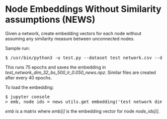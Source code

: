 # Node Embeddings Without Similarity assumptions (NEWS)
Given a network, create embedding vectors for each node without assuming any similarity measure between unconnected nodes.

Sample run:
<pre>
$ /usr/bin/python3 -u test.py --dataset test_network.csv --dim 32 --batch_size 500 --lr 0.05 --epochs 75 --save_every=40
</pre>

This runs 75 epochs and saves the embedding in <i>test_network_dim_32_bs_500_lr_0.050_news.npz</i>.
Similar files are created after every 40 epochs.

To load the embedding:
<pre>
$ jupyter console
> emb, node_ids = news_utils.get_embedding('test_network_dim_32_bs_500_lr_0.050_news.npz')
</pre>

_emb_ is a matrix where <i>emb[i]</i> is the embedding vector for node <i>node_ids[i]</i>.

